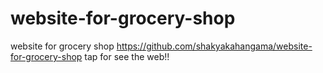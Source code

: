 # website-for-grocery-shop
website for grocery shop
https://github.com/shakyakahangama/website-for-grocery-shop tap for see the web!!
